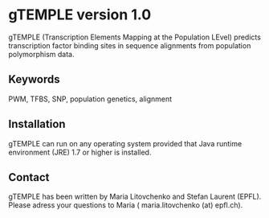 # gTEMPLE version 1.0

gTEMPLE (Transcription Elements Mapping at the Population LEvel) predicts transcription factor binding sites in sequence alignments from population polymorphism data.

## Keywords

PWM, TFBS, SNP, population genetics, alignment

## Installation

gTEMPLE can run on any operating system provided that Java runtime environment (JRE) 1.7 or higher is installed.

## Contact
gTEMPLE has been written by Maria Litovchenko and Stefan Laurent (EPFL). Please adress your questions to Maria (	maria.litovchenko (at) epfl.ch).
